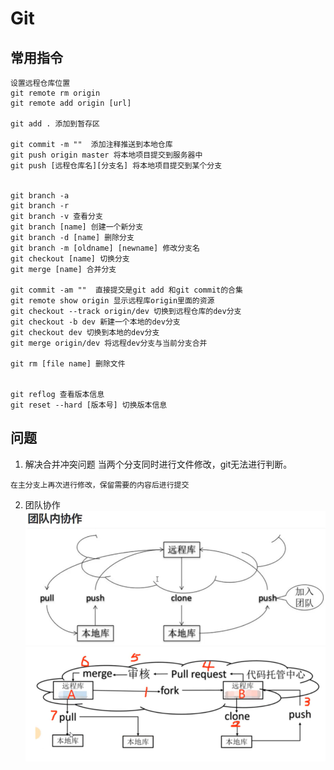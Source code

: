 # Git

## 常用指令

``` git
设置远程仓库位置
git remote rm origin
git remote add origin [url]

git add . 添加到暂存区

git commit -m ""  添加注释推送到本地仓库
git push origin master 将本地项目提交到服务器中
git push [远程仓库名][分支名] 将本地项目提交到某个分支


git branch -a 
git branch -r
git branch -v 查看分支
git branch [name] 创建一个新分支
git branch -d [name] 删除分支
git branch -m [oldname] [newname] 修改分支名
git checkout [name] 切换分支
git merge [name] 合并分支

git commit -am ""  直接提交是git add 和git commit的合集
git remote show origin 显示远程库origin里面的资源
git checkout --track origin/dev 切换到远程仓库的dev分支
git checkout -b dev 新建一个本地的dev分支
git checkout dev 切换到本地的dev分支
git merge origin/dev 将远程dev分支与当前分支合并

git rm [file name] 删除文件


git reflog 查看版本信息
git reset --hard [版本号] 切换版本信息

```

## 问题
1. 解决合并冲突问题
当两个分支同时进行文件修改，git无法进行判断。
```
在主分支上再次进行修改，保留需要的内容后进行提交
```

2. 团队协作
![1678849411854](image/gitLearn/1678849411854.png)
![1678849459265](image/gitLearn/1678849459265.png)

